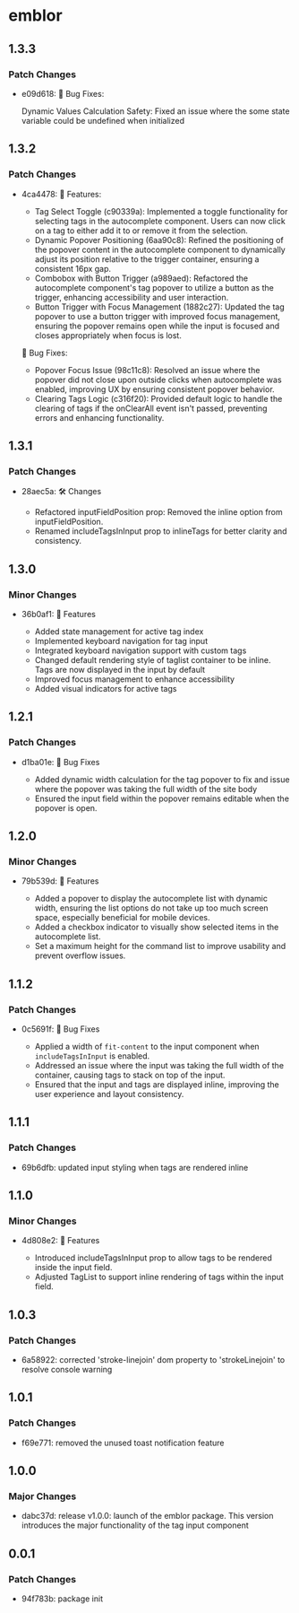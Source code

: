 # emblor

## 1.3.3

### Patch Changes

- e09d618: 🐞 Bug Fixes:

  Dynamic Values Calculation Safety: Fixed an issue where the some state variable could be undefined when initialized

## 1.3.2

### Patch Changes

- 4ca4478: 🚀 Features:

  - Tag Select Toggle (c90339a): Implemented a toggle functionality for selecting tags in the autocomplete component. Users can now click on a tag to either add it to or remove it from the selection.
  - Dynamic Popover Positioning (6aa90c8): Refined the positioning of the popover content in the autocomplete component to dynamically adjust its position relative to the trigger container, ensuring a consistent 16px gap.
  - Combobox with Button Trigger (a989aed): Refactored the autocomplete component's tag popover to utilize a button as the trigger, enhancing accessibility and user interaction.
  - Button Trigger with Focus Management (1882c27): Updated the tag popover to use a button trigger with improved focus management, ensuring the popover remains open while the input is focused and closes appropriately when focus is lost.

  🐞 Bug Fixes:

  - Popover Focus Issue (98c11c8): Resolved an issue where the popover did not close upon outside clicks when autocomplete was enabled, improving UX by ensuring consistent popover behavior.
  - Clearing Tags Logic (c316f20): Provided default logic to handle the clearing of tags if the onClearAll event isn't passed, preventing errors and enhancing functionality.

## 1.3.1

### Patch Changes

- 28aec5a: 🛠️ Changes

  - Refactored inputFieldPosition prop: Removed the inline option from inputFieldPosition.
  - Renamed includeTagsInInput prop to inlineTags for better clarity and consistency.

## 1.3.0

### Minor Changes

- 36b0af1: 🚀 Features

  - Added state management for active tag index
  - Implemented keyboard navigation for tag input
  - Integrated keyboard navigation support with custom tags
  - Changed default rendering style of taglist container to be inline. Tags are now displayed in the input by default
  - Improved focus management to enhance accessibility
  - Added visual indicators for active tags

## 1.2.1

### Patch Changes

- d1ba01e: 🐞 Bug Fixes

  - Added dynamic width calculation for the tag popover to fix and issue where the popover was taking the full width of the site body
  - Ensured the input field within the popover remains editable when the popover is open.

## 1.2.0

### Minor Changes

- 79b539d: 🚀 Features

  - Added a popover to display the autocomplete list with dynamic width, ensuring the list options do not take up too much screen space, especially beneficial for mobile devices.
  - Added a checkbox indicator to visually show selected items in the autocomplete list.
  - Set a maximum height for the command list to improve usability and prevent overflow issues.

## 1.1.2

### Patch Changes

- 0c5691f: 🐞 Bug Fixes

  - Applied a width of `fit-content` to the input component when `includeTagsInInput` is enabled.
  - Addressed an issue where the input was taking the full width of the container, causing tags to stack on top of the input.
  - Ensured that the input and tags are displayed inline, improving the user experience and layout consistency.

## 1.1.1

### Patch Changes

- 69b6dfb: updated input styling when tags are rendered inline

## 1.1.0

### Minor Changes

- 4d808e2: 🚀 Features

  - Introduced includeTagsInInput prop to allow tags to be rendered inside the input field.
  - Adjusted TagList to support inline rendering of tags within the input field.

## 1.0.3

### Patch Changes

- 6a58922: corrected 'stroke-linejoin' dom property to 'strokeLinejoin' to resolve console warning

## 1.0.1

### Patch Changes

- f69e771: removed the unused toast notification feature

## 1.0.0

### Major Changes

- dabc37d: release v1.0.0: launch of the emblor package. This version introduces the major functionality of the tag input component

## 0.0.1

### Patch Changes

- 94f783b: package init
